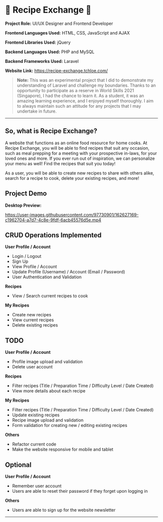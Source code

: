 # :fork_and_knife: Recipe Exchange :fork_and_knife:

**Project Role:** UI/UX Designer and Frontend Developer

**Frontend Languages Used:** HTML, CSS, JavaScript and AJAX

**Frontend Libraries Used:** jQuery

**Backend Languages Used:** PHP and MySQL

**Backend Frameworks Used:** Laravel

**Website Link:** <a href="https://recipe-exchange.tchloe.com/" target="_blank">https://recipe-exchange.tchloe.com/</a>

>**Note:** This was an experimental project that I did to demonstrate my understanding of Laravel and challenge my boundaries. Thanks to an opportunity to participate as a reserve in World Skills 2021 (Singapore), I had the chance to learn it. As a student, it was an amazing learning experience, and I enjoyed myself thoroughly. I aim to always maintain such an attitude for any projects that I may undertake in future.

***

## **So, what is Recipe Exchange?**

A website that functions as an online food resource for home cooks. At Recipe Exchange, you will be able to find recipes that suit any occasion, such as meal prepping for a meeting with your prospective in-laws, for your loved ones and more. If you ever run out of inspiration, we can personalize your menu as well! Find the recipes that suit you today!

As a user, you will be able to create new recipes to share with others alike, search for a recipe to cook, delete your existing recipes, and more!

## **Project Demo**

**Desktop Preview:**

https://user-images.githubusercontent.com/97730901/162627169-c1962704-a7d7-4c8e-9fdf-6acb45576d5e.mp4

## **CRUD Operations Implemented**

**User Profile / Account**

- Login / Logout
- Sign Up
- View Profile / Account
- Update Profile (Username) / Account (Email / Password)
- User Authentication and Validation

**Recipes**

- View / Search current recipes to cook

**My Recipes**

- Create new recipes
- View current recipes
- Delete existing recipes

## **TODO**

**User Profile / Account**

- Profile image upload and validation
- Delete user account

**Recipes**

- Filter recipes (Title / Preparation Time / Difficulty Level / Date Created)
- View more details about each recipe

**My Recipes**

- Filter recipes (Title / Preparation Time / Difficulty Level / Date Created)
- Update existing recipes
- Recipe image upload and validation
- Form validation for creating new / editing existing recipes

**Others**

- Refactor current code
- Make the website responsive for mobile and tablet

## **Optional**

**User Profile / Account**

- Remember user account
- Users are able to reset their password if they forget upon logging in

**Others**

- Users are able to sign up for the website newsletter

***
